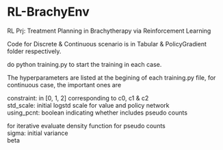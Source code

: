 # RL-BrachyEnv
RL Prj: Treatment Planning in Brachytherapy via Reinforcement Learning

Code for Discrete & Continuous scenario is in Tabular & PolicyGradient folder respectively.

do python training.py to start the training in each case.

The hyperparameters are listed at the begining of each training.py file, for continuous case, the important ones are

constraint: in [0, 1, 2] corresponding to c0, c1 & c2 \
std_scale: initial logstd scale for value and policy network \
using_pcnt: boolean indicating whether includes pseudo counts 

for iterative evaluate density function for pseudo counts \
sigma: initial variance \
beta
